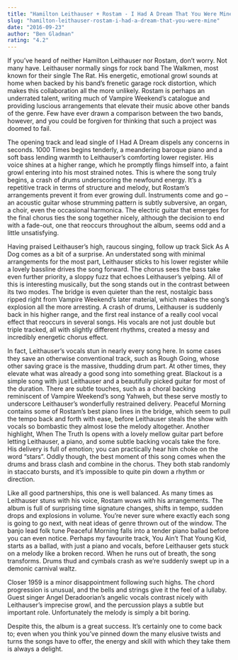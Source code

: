 ```yaml
---
title: "Hamilton Leithauser + Rostam - I Had A Dream That You Were Mine"
slug: "hamilton-leithauser-rostam-i-had-a-dream-that-you-were-mine"
date: "2016-09-23"
author: "Ben Gladman"
rating: "4.2"
---
```


If you’ve heard of neither Hamilton Leithauser nor Rostam, don’t worry. Not many have. Leithauser normally sings for rock band The Walkmen, most known for their single The Rat. His energetic, emotional growl sounds at home when backed by his band’s frenetic garage rock distortion, which makes this collaboration all the more unlikely. Rostam is perhaps an underrated talent, writing much of Vampire Weekend’s catalogue and providing luscious arrangements that elevate their music above other bands of the genre. Few have ever drawn a comparison between the two bands, however, and you could be forgiven for thinking that such a project was doomed to fail.

The opening track and lead single of I Had A Dream dispels any concerns in seconds. 1000 Times begins tenderly, a meandering baroque piano and a soft bass lending warmth to Leithauser’s comforting lower register. His voice shines at a higher range, which he promptly flings himself into, a faint growl entering into his most strained notes. This is where the song truly begins, a crash of drums underscoring the newfound energy. It’s a repetitive track in terms of structure and melody, but Rostam’s arrangements prevent it from ever growing dull. Instruments come and go – an acoustic guitar whose strumming pattern is subtly subversive, an organ, a choir, even the occasional harmonica. The electric guitar that emerges for the final chorus ties the song together nicely, although the decision to end with a fade-out, one that reoccurs throughout the album, seems odd and a little unsatisfying.

Having praised Leithauser’s high, raucous singing, follow up track Sick As A Dog comes as a bit of a surprise. An understated song with minimal arrangements for the most part, Leithauser sticks to his lower register while a lovely bassline drives the song forward. The chorus sees the bass take even further priority, a sloppy fuzz that echoes Leithauser’s yelping. All of this is interesting musically, but the song stands out in the contrast between its two modes. The bridge is even quieter than the rest, nostalgic bass ripped right from Vampire Weekend’s later material, which makes the song’s explosion all the more arresting. A crash of drums, Leithauser is suddenly back in his higher range, and the first real instance of a really cool vocal effect that reoccurs in several songs. His vocals are not just double but triple tracked, all with slightly different rhythms, created a messy and incredibly energetic chorus effect.

In fact, Leithauser’s vocals stun in nearly every song here. In some cases they save an otherwise conventional track, such as Rough Going, whose other saving grace is the massive, thudding drum part. At other times, they elevate what was already a good song into something great. Blackout is a simple song with just Leithauser and a beautifully picked guitar for most of the duration. There are subtle touches, such as a choral backing reminiscent of Vampire Weekend’s song Yahweh, but these serve mostly to underscore Leithauser’s wonderfully restrained delivery. Peaceful Morning contains some of Rostam’s best piano lines in the bridge, which seem to pull the tempo back and forth with ease, before Leithauser steals the show with vocals so bombastic they almost lose the melody altogether. Another highlight, When The Truth Is opens with a lovely mellow guitar part before letting Leithauser, a piano, and some subtle backing vocals take the fore. His delivery is full of emotion; you can practically hear him choke on the word “stars”. Oddly though, the best moment of this song comes when the drums and brass clash and combine in the chorus. They both stab randomly in staccato bursts, and it’s impossible to quite pin down a rhythm or direction.

Like all good partnerships, this one is well balanced. As many times as Leithauser stuns with his voice, Rostam wows with his arrangements. The album is full of surprising time signature changes, shifts in tempo, sudden drops and explosions in volume. You’re never sure where exactly each song is going to go next, with neat ideas of genre thrown out of the window. The banjo lead folk tune Peaceful Morning falls into a tender piano ballad before you can even notice. Perhaps my favourite track, You Ain’t That Young Kid, starts as a ballad, with just a piano and vocals, before Leithauser gets stuck on a melody like a broken record. When he runs out of breath, the song transforms. Drums thud and cymbals crash as we’re suddenly swept up in a demonic carnival waltz.

Closer 1959 is a minor disappointment following such highs. The chord progression is unusual, and the bells and strings give it the feel of a lullaby. Guest singer Angel Deradoorian’s angelic vocals contrast nicely with Leithauser’s imprecise growl, and the percussion plays a subtle but important role. Unfortunately the melody is simply a bit boring.

Despite this, the album is a great success. It’s certainly one to come back to; even when you think you’ve pinned down the many elusive twists and turns the songs have to offer, the energy and skill with which they take them is always a delight.
